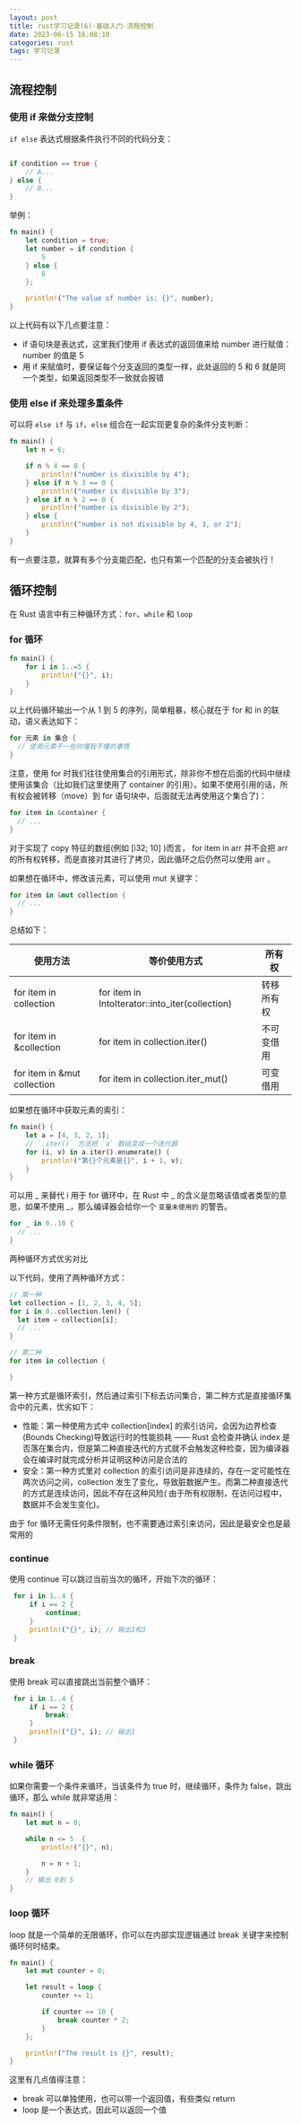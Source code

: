 ```yaml
---
layout: post
title: rust学习记录(6)-基础入门-流程控制
date: 2023-06-15 16:08:10
categories: rust
tags: 学习记录
---
```

## 流程控制
### 使用 if 来做分支控制

`if else` 表达式根据条件执行不同的代码分支：

```rs

if condition == true {
    // A...
} else {
    // B...
}
```
举例：
```rs
fn main() {
    let condition = true;
    let number = if condition {
        5
    } else {
        6
    };

    println!("The value of number is: {}", number);
}
```

以上代码有以下几点要注意：

- if 语句块是表达式，这里我们使用 if 表达式的返回值来给 number 进行赋值：number 的值是 5
- 用 if 来赋值时，要保证每个分支返回的类型一样，此处返回的 5 和 6 就是同一个类型，如果返回类型不一致就会报错

### 使用 else if 来处理多重条件

可以将 `else if` 与 `if`、`else` 组合在一起实现更复杂的条件分支判断：

```rs
fn main() {
    let n = 6;

    if n % 4 == 0 {
        println!("number is divisible by 4");
    } else if n % 3 == 0 {
        println!("number is divisible by 3");
    } else if n % 2 == 0 {
        println!("number is divisible by 2");
    } else {
        println!("number is not divisible by 4, 3, or 2");
    }
}

```

有一点要注意，就算有多个分支能匹配，也只有第一个匹配的分支会被执行！

## 循环控制

在 Rust 语言中有三种循环方式：`for`、`while` 和 `loop`

### for 循环

```rust
fn main() {
    for i in 1..=5 {
        println!("{}", i);
    }
}
```
以上代码循环输出一个从 1 到 5 的序列，简单粗暴，核心就在于 for 和 in 的联动，语义表达如下：

```rs
for 元素 in 集合 {
  // 使用元素干一些你懂我不懂的事情
}
```
注意，使用 for 时我们往往使用集合的引用形式，除非你不想在后面的代码中继续使用该集合（比如我们这里使用了 container 的引用）。如果不使用引用的话，所有权会被转移（move）到 for 语句块中，后面就无法再使用这个集合了)：
```rs
for item in &container {
  // ...
}
```
对于实现了 copy 特征的数组(例如 [i32; 10] )而言， for item in arr 并不会把 arr 的所有权转移，而是直接对其进行了拷贝，因此循环之后仍然可以使用 arr 。

如果想在循环中，修改该元素，可以使用 mut 关键字：
```rs
for item in &mut collection {
  // ...
}
```
总结如下：

|使用方法	|等价使用方式	|所有权|
|--|--|--|
|for item in collection	|for item in IntoIterator::into_iter(collection)	|转移所有权|
|for item in &collection |	for item in collection.iter()	|不可变借用|
|for item in &mut collection |	for item in collection.iter_mut()	|可变借用|

如果想在循环中获取元素的索引：

```rs
fn main() {
    let a = [4, 3, 2, 1];
    // `.iter()` 方法把 `a` 数组变成一个迭代器
    for (i, v) in a.iter().enumerate() {
        println!("第{}个元素是{}", i + 1, v);
    }
}
```

可以用 _ 来替代 i 用于 for 循环中，在 Rust 中 _ 的含义是忽略该值或者类型的意思，如果不使用 _，那么编译器会给你一个 `变量未使用的` 的警告。

```rs
for _ in 0..10 {
  // ...
}
```

两种循环方式优劣对比

以下代码，使用了两种循环方式：

```rs
// 第一种
let collection = [1, 2, 3, 4, 5];
for i in 0..collection.len() {
  let item = collection[i];
  // ...
}

// 第二种
for item in collection {

}
```
第一种方式是循环索引，然后通过索引下标去访问集合，第二种方式是直接循环集合中的元素，优劣如下：

- 性能：第一种使用方式中 collection[index] 的索引访问，会因为边界检查(Bounds Checking)导致运行时的性能损耗 —— Rust 会检查并确认 index 是否落在集合内，但是第二种直接迭代的方式就不会触发这种检查，因为编译器会在编译时就完成分析并证明这种访问是合法的
- 安全：第一种方式里对 collection 的索引访问是非连续的，存在一定可能性在两次访问之间，collection 发生了变化，导致脏数据产生。而第二种直接迭代的方式是连续访问，因此不存在这种风险( 由于所有权限制，在访问过程中，数据并不会发生变化)。

由于 for 循环无需任何条件限制，也不需要通过索引来访问，因此是最安全也是最常用的

### continue

使用 continue 可以跳过当前当次的循环，开始下次的循环：

```rs
 for i in 1..4 {
     if i == 2 {
         continue;
     }
     println!("{}", i); // 输出1和3
 }
```

### break

使用 break 可以直接跳出当前整个循环：
```rs
 for i in 1..4 {
     if i == 2 {
         break;
     }
     println!("{}", i); // 输出1
 }
```

### while 循环

如果你需要一个条件来循环，当该条件为 true 时，继续循环，条件为 false，跳出循环，那么 while 就非常适用：

```rs
fn main() {
    let mut n = 0;

    while n <= 5  {
        println!("{}", n);

        n = n + 1;
    }
    // 输出 0到 5
}
```
### loop 循环

loop 就是一个简单的无限循环，你可以在内部实现逻辑通过 break 关键字来控制循环何时结束。

```rs
fn main() {
    let mut counter = 0;

    let result = loop {
        counter += 1;

        if counter == 10 {
            break counter * 2;
        }
    };

    println!("The result is {}", result);
}
```
这里有几点值得注意：

- break 可以单独使用，也可以带一个返回值，有些类似 return
- loop 是一个表达式，因此可以返回一个值